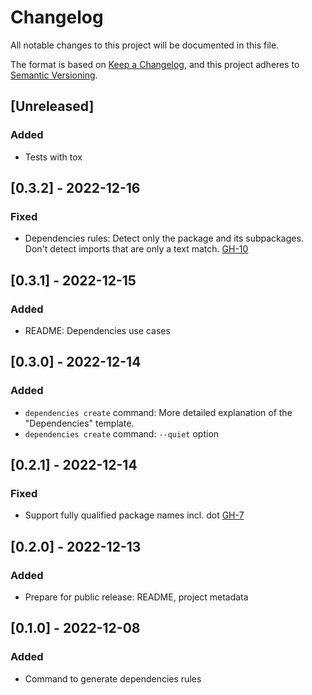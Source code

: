 # Changelog

All notable changes to this project will be documented in this file.

The format is based on [Keep a Changelog](https://keepachangelog.com/en/1.0.0/),
and this project adheres to [Semantic Versioning](https://semver.org/spec/v2.0.0.html).

## [Unreleased]

### Added

* Tests with tox
 
## [0.3.2] - 2022-12-16

### Fixed

* Dependencies rules: Detect only the package and its subpackages. Don't detect imports that are only a text match. [GH-10](https://github.com/sourcery-ai/sourcery-rules-generator/issues/10)

## [0.3.1] - 2022-12-15

### Added

* README: Dependencies use cases

## [0.3.0] - 2022-12-14

### Added

* `dependencies create` command: More detailed explanation of the "Dependencies" template.
* `dependencies create` command: `--quiet` option

## [0.2.1] - 2022-12-14

### Fixed

* Support fully qualified package names incl. dot [GH-7](https://github.com/sourcery-ai/sourcery-rules-generator/issues/7) 

## [0.2.0] - 2022-12-13

### Added

* Prepare for public release: README, project metadata

## [0.1.0] - 2022-12-08

### Added

* Command to generate dependencies rules
